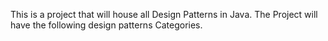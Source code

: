 This is a project that will house all Design Patterns in Java.
The Project will have the following design patterns Categories.
